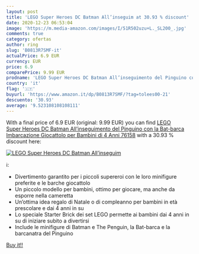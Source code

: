 ```yaml
---
layout: post
title: 'LEGO Super Heroes DC Batman All’inseguim at 30.93 % discount'
date: 2020-12-23 06:53:04
image: 'https://m.media-amazon.com/images/I/51R502uzu+L._SL200_.jpg'
comments: true
category: ofertas
author: ring
slug: 'B0813R7SMF-it'
actualPrice: 6.9 EUR
currency: EUR
price: 6.9
comparePrice: 9.99 EUR
prodname: 'LEGO Super Heroes DC Batman All’inseguimento del Pinguino con la Bat-barca  Imbarcazione Giocattolo per Bambini di 4 Anni  76158'
country: 'it'
flag: '🇮🇹'
buyurl: 'https://www.amazon.it/dp/B0813R7SMF/?tag=tolees00-21'
descuento: '30.93'
average: '9.523108108108111'
---
```


With a final price of 6.9 EUR (original: 9.99 EUR) you can find [LEGO Super Heroes DC Batman All’inseguimento del Pinguino con la Bat-barca  Imbarcazione Giocattolo per Bambini di 4 Anni  76158](https://www.amazon.it/dp/B0813R7SMF/?tag=tolees00-21) with a  30.93 % discount here:

[![LEGO Super Heroes DC Batman All’inseguim](https://m.media-amazon.com/images/I/51R502uzu+L._SL200_.jpg)](https://www.amazon.it/dp/B0813R7SMF/?tag=tolees00-21)

ℹ️:

- Divertimento garantito per i piccoli supereroi con le loro minifigure preferite e le barche giocattolo
- Un piccolo modello per bambini, ottimo per giocare, ma anche da esporre nella cameretta
- Un’ottima idea regalo di Natale o di compleanno per bambini in età prescolare e dai 4 anni in su
- Lo speciale Starter Brick dei set LEGO permette ai bambini dai 4 anni in su di iniziare subito a divertirsi
- Include le minifigure di Batman e The Penguin, la Bat-barca e la barcanatra del Pinguino

[Buy it!!](https://www.amazon.it/dp/B0813R7SMF/?tag=tolees00-21)
